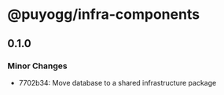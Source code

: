 # @puyogg/infra-components

## 0.1.0

### Minor Changes

- 7702b34: Move database to a shared infrastructure package
